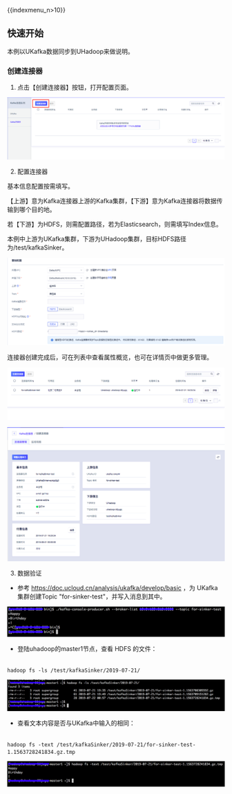 {{indexmenu_n>10}}

## 快速开始

本例以UKafka数据同步到UHadoop来做说明。

### 创建连接器

 1. 点击【创建连接器】按钮，打开配置页面。

 ![](/images/开始-入口.png)

 2. 配置连接器

基本信息配置按需填写。

【上游】意为Kafka连接器上游的Kafka集群，【下游】意为Kafka连接器将数据传输到哪个目的地。

若【下游】为HDFS，则需配置路径，若为Elasticsearch，则需填写Index信息。

本例中上游为UKafka集群，下游为UHadoop集群，目标HDFS路径为/test/kafkaSinker。

![](/images/创建页面-v2.jpg)

连接器创建完成后，可在列表中查看属性概览，也可在详情页中做更多管理。

![](/images/连接器列表.png)

![](/images/详情页.png)

 3. 数据验证

 - 参考 https://doc.ucloud.cn/analysis/ukafka/develop/basic ，为 UKafka 集群创建Topic "for-sinker-test"，并写入消息到其中。

![](/images/ukafka-producer.png)

 - 登陆uhadoop的master1节点，查看 HDFS 的文件：

<code sh>
hadoop fs -ls /test/kafkaSinker/2019-07-21/
</code>

![](/images/hdfs-fs.png)

 - 查看文本内容是否与UKafka中输入的相同：

<code sh>
hadoop fs -text /test/kafkaSinker/2019-07-21/for-sinker-test-1.1563728241834.gz.tmp
</code>

![](/images/hdfs-text.png)
